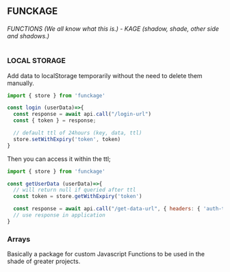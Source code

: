 ## FUNCKAGE

###### FUNCTIONS (We all know what this is.) - KAGE (shadow, shade, other side and shadows.)

#

#

### LOCAL STORAGE

Add data to localStorage temporarily without the need to delete them manually.

```javascript
import { store } from 'funckage'

const login (userData)=>{
  const response = await api.call("/login-url")
  const { token } = response;

  // default ttl of 24hours (key, data, ttl)
  store.setWithExpiry('token', token)
}
```

Then you can access it within the ttl;

```javascript
import { store } from 'funckage'

const getUserData (userData)=>{
  // will return null if queried after ttl
  const token = store.getWithExpiry('token')

  const response = await api.call("/get-data-url", { headers: { 'auth-token': token } } )
  // use response in application
}
```

### Arrays

Basically a package for custom Javascript Functions to be used in the shade of greater projects.
